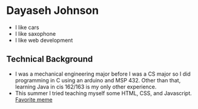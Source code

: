 # Dayaseh Johnson
* I like cars
* I like saxophone
* I like web development
## Technical Background
* I was a mechanical engineering major before I was a CS major so I did programming in C using an arduino and MSP 432. Other than that, learning Java in cis 162/163 is my only other experience.
* This summer I tried teaching myself some HTML, CSS, and Javascript.
[Favorite meme](https://www.google.com/url?sa=i&url=https%3A%2F%2Fwww.buzzfeednews.com%2Farticle%2Flaurenstrapagiel%2Fme-showing-my-mom-a-funny-meme&psig=AOvVaw1DjjE9kqUqmNoMIuzMzVAG&ust=1632587462825000&source=images&cd=vfe&ved=0CAsQjRxqFwoTCKjIpbCEmPMCFQAAAAAdAAAAABAJ) 
